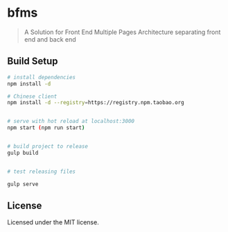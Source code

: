 # bfms

> A Solution for Front End Multiple Pages Architecture separating front end and back end

## Build Setup

``` bash
# install dependencies
npm install -d

# Chinese client
npm install -d --registry=https://registry.npm.taobao.org


# serve with hot reload at localhost:3000
npm start (npm run start)


# build project to release
gulp build


# test releasing files

gulp serve

```



## License

Licensed under the MIT license.



